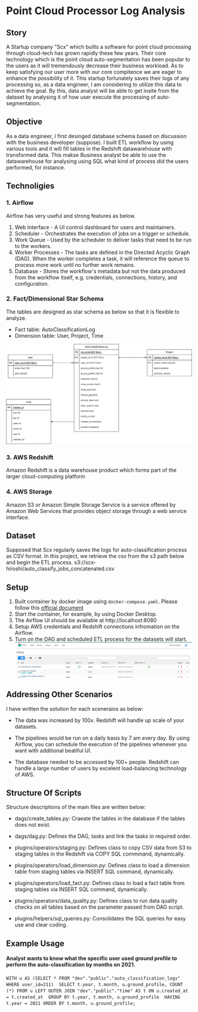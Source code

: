 # Point Cloud Processor Log Analysis

## Story
A Startup company "Scx" which builts a software for point cloud processing through cloud-tech has grown rapidly these few years. Their core technology which is the point cloud auto-segmentation has been popular to the users as it will tremendously decrease their business workload. As to keep satisfying our user more with our core compitence we are eager to enhance the possibility of it. This startup fortunately saves their logs of any processing so, as a data engineer, I am considering to utilize this data to achieve the goal. By this, data analyst will be able to get insite from the dataset by analysing it of how user execute the processing of auto-segmentation. 

## Objective
As a data engineer, I first desinged database schema based on discussion with the business developer (suppose). I built ETL workflow by using various tools and it will fill tables in the Redshift datawarehouse with transformed data. This makse Business analyst be able to use the datawarehouse for analysing using SQL what kind of process did the users performed, for instance.


## Technoligies

### 1. Airflow
Airflow has very useful and strong features as below.

1. Web Interface - A UI control dashboard for users and maintainers.
2. Scheduler - Orchestrates the execution of jobs on a trigger or schedule.
3. Work Queue - Used by the scheduler to deliver tasks that need to be run to the workers.
4. Worker Processes - The tasks are defined in the Directed Acyclic Graph (DAG). When the worker completes a task, it will reference the queue to process more work until no further work remains.
5. Database - Stores the workflow's metadata but not the data produced from the workflow itself, e.g. credentials, connections, history, and configuration.

### 2. Fact/Dimensional Star Schema
 The tables are designed as star schema as below so that it is flexible to analyze.

* Fact table: AutoClassificationLog
* Dimension table: User, Project, Time

![FactDimensionTable](./schema.png)

### 3. AWS Redshift
Amazon Redshift is a data warehouse product which forms part of the larger cloud-computing platform

### 4. AWS Storage
Amazon S3 or Amazon Simple Storage Service is a service offered by Amazon Web Services that provides object storage through a web service interface. 


## Dataset
Supposed that Scx regularly saves the logs for auto-classification process as CSV format. In this project, we retrieve the csv from the s3 path below and begin the ETL process. 
s3://scx-hiroshi/auto_classify_jobs_concatenated.csv

## Setup
1. Built container by docker image using `docker-compose.yaml`. Please follow this [official document](https://airflow.apache.org/docs/apache-airflow/stable/start/docker.html)
2. Start the container, for example, by using Docker Desktop.
3. The Airflow UI should be available at http://localhost:8080
4. Setup AWS credentials and Redshift connections infromation on the Airflow.
5. Turn on the DAG and scheduled ETL process for the datasets will start.
![airflowui](./airflowUI.png)

## Addressing Other Scenarios
I have written the solution for each sceneraios as below:
- The data was increased by 100x.
Redshift will handle up scale of your datasets.

- The pipelines would be run on a daily basis by 7 am every day.
By using Airflow, you can schedule the execution of the pipelines whenever you want with additional beatiful UI.

- The database needed to be accessed by 100+ people.
Redshift can handle a large number of users by excelent load-balancing technology of AWS.


## Structure Of Scripts

Structure descriptions of the main files are written below:

- dags/create_tables.py: Craeate the tables in the database if the tables does not exist.

- dags/dag.py: Defines the DAG, tasks and link the tasks in required order.

- plugins/operators/staging.py: Defines class to copy CSV data from S3 to staging tables in the Redshift via COPY SQL commmand, dynamically.

- plugins/operators/load_dimension.py: Defines class to load a dimension table from staging tables via INSERT SQL command, dynamically.

- plugins/operators/load_fact.py: Defines class to load a fact table from staging tables via INSERT SQL command, dynamically.

- plugins/operators/data_quality.py: Defines class to run data quality checks on all tables based on the parameter passed from DAG script.

- plugins/helpers/sql_queries.py: Consolidates the SQL queries for easy use and clear coding.


## Example Usage

#### Analyst wants to know what the specific user used ground profile to perform the auto-classification by months on 2021.


` WITH u AS (SELECT * FROM "dev"."public"."auto_classification_logs" 
WHERE user_id=211) 
SELECT t.year, t.month, u.ground_profile, COUNT (*)
FROM u
LEFT OUTER JOIN "dev"."public"."time" AS t ON u.created_at = t.created_at 
GROUP BY t.year, t.month, u.ground_profile  HAVING t.year = 2021 ORDER BY t.month, u.ground_profile; `
